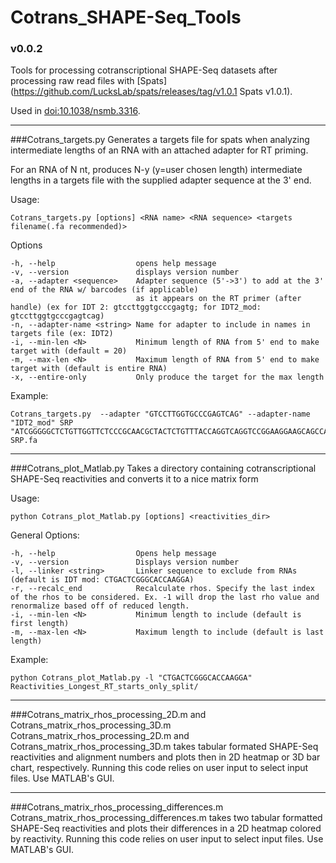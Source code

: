 # Cotrans_SHAPE-Seq_Tools
### v0.0.2
Tools for processing cotranscriptional SHAPE-Seq datasets after processing raw read files with [Spats](https://github.com/LucksLab/spats/releases/tag/v1.0.1 Spats v1.0.1).

Used in [doi:10.1038/nsmb.3316](http://dx.doi.org/10.1038/nsmb.3316).


-------------------------------------------------------------------------------------------------------------

###Cotrans_targets.py
Generates a targets file for spats when analyzing intermediate lengths
of an RNA with an attached adapter for RT priming.

For an RNA of N nt, produces N-y (y=user chosen length) intermediate lengths in a
targets file with the supplied adapter sequence at the 3' end.

Usage:

   `Cotrans_targets.py [options] <RNA name> <RNA sequence> <targets filename(.fa recommended)>`

Options
```
-h, --help                  opens help message
-v, --version               displays version number
-a, --adapter <sequence>    Adapter sequence (5'->3') to add at the 3' end of the RNA w/ barcodes (if applicable)
                            as it appears on the RT primer (after handle) (ex for IDT 2: gtccttggtgcccgagtg; for IDT2_mod: gtccttggtgcccgagtcag)
-n, --adapter-name <string> Name for adapter to include in names in targets file (ex: IDT2)                     
-i, --min-len <N>           Minimum length of RNA from 5' end to make target with (default = 20)
-m, --max-len <N>           Maximum length of RNA from 5' end to make target with (default is entire RNA)
-x, --entire-only           Only produce the target for the max length
```

Example:
```
Cotrans_targets.py  --adapter "GTCCTTGGTGCCCGAGTCAG" --adapter-name "IDT2_mod" SRP "ATCGGGGGCTCTGTTGGTTCTCCCGCAACGCTACTCTGTTTACCAGGTCAGGTCCGGAAGGAAGCAGCCAAGGCAGATGACGCGTGTGCCGGGATGTAGCTGGCAGGGCCCCCACCCGGGTCGGCATGGCATCTCCACCTCCTCGCGGTCCGACCTGGGCATCCGAA" SRP.fa
```

-------------------------------------------------------------------------------------------------------------

###Cotrans_plot_Matlab.py
Takes a directory containing cotranscriptional SHAPE-Seq reactivities and converts it to a nice matrix form

Usage:

   `python Cotrans_plot_Matlab.py [options] <reactivities_dir>`

General Options:                                                                                                
```
-h, --help                  Opens help message
-v, --version               Displays version number
-l, --linker <string>       Linker sequence to exclude from RNAs (default is IDT mod: CTGACTCGGGCACCAAGGA)
-r, --recalc_end            Recalculate rhos. Specify the last index of the rhos to be considered. Ex. -1 will drop the last rho value and renormalize based off of reduced length.
-i, --min-len <N>           Minimum length to include (default is first length)
-m, --max-len <N>           Maximum length to include (default is last length)
```

Example:
```
python Cotrans_plot_Matlab.py -l "CTGACTCGGGCACCAAGGA" Reactivities_Longest_RT_starts_only_split/
```
-------------------------------------------------------------------------------------------------------------

###Cotrans_matrix_rhos_processing_2D.m and Cotrans_matrix_rhos_processing_3D.m
Cotrans_matrix_rhos_processing_2D.m and Cotrans_matrix_rhos_processing_3D.m takes tabular formated SHAPE-Seq
 reactivities and alignment numbers and plots then in 2D heatmap or 3D bar chart, respectively.
Running this code relies on user input to select input files. Use MATLAB's GUI.

-------------------------------------------------------------------------------------------------------------

###Cotrans_matrix_rhos_processing_differences.m
Cotrans_matrix_rhos_processing_differences.m takes two tabular formatted SHAPE-Seq reactivities and plots
 their differences in a 2D heatmap colored by reactivity.
Running this code relies on user input to select input files. Use MATLAB's GUI.

